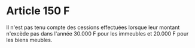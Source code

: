 # Article 150 F

Il n'est pas tenu compte des cessions effectuées lorsque leur montant n'excède pas dans l'année 30.000 F pour les immeubles
et 20.000 F pour les biens meubles.

